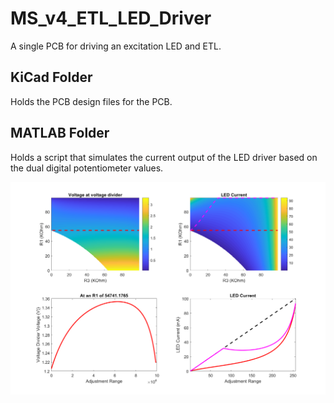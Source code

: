 # MS_v4_ETL_LED_Driver

A single PCB for driving an excitation LED and ETL. 

## KiCad Folder

Holds the PCB design files for the PCB.

## MATLAB Folder

Holds a script that simulates the current output of the LED driver based on the dual digital potentiometer values.

![Script Output Example](MATLAB/Script-Output-Example.png)
